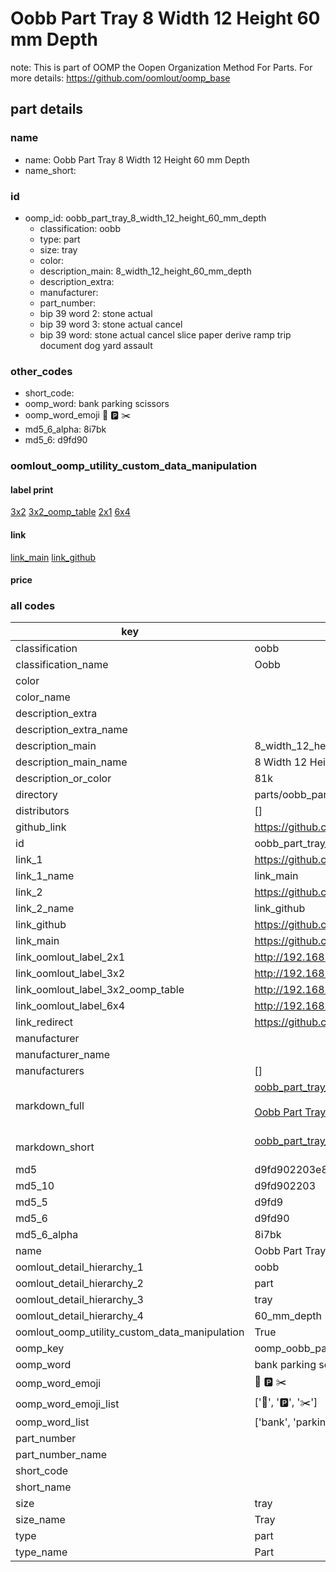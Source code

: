 # Oobb Part Tray 8 Width 12 Height 60 mm Depth  

note: This is part of OOMP the Oopen Organization Method For Parts. For more details: https://github.com/oomlout/oomp_base

##  part details
  







### name
* name: Oobb Part Tray 8 Width 12 Height 60 mm Depth
* name_short: 
### id
* oomp_id: oobb_part_tray_8_width_12_height_60_mm_depth
  * classification: oobb
  * type: part
  * size: tray
  * color: 
  * description_main: 8_width_12_height_60_mm_depth
  * description_extra: 
  * manufacturer: 
  * part_number: 
  * bip 39 word 2: stone actual
  * bip 39 word 3: stone actual cancel
  * bip 39 word: stone actual cancel slice paper derive ramp trip document dog yard assault

### other_codes
* short_code: 
* oomp_word: bank parking scissors
* oomp_word_emoji :bank: :parking: :scissors:
* md5_6_alpha: 8i7bk
* md5_6: d9fd90






### oomlout_oomp_utility_custom_data_manipulation
#### label print
[3x2](http://192.168.1.245:1112/?label=oomp%208i7bk)
[3x2_oomp_table](http://192.168.1.108:1112/?label=oomp%208i7bk)
[2x1](http://192.168.1.242:1112/?label=oomp%208i7bk)
[6x4](http://192.168.1.55:1112/?label=oomp%208i7bk)    

#### link

[link_main](https://github.com/oomlout/oomlout_oomp_version_1_messy/tree/main/parts/oobb_part_tray_8_width_12_height_60_mm_depth) [link_github](https://github.com/oomlout/oomlout_oomp_version_1_messy/tree/main/parts/oobb_part_tray_8_width_12_height_60_mm_depth)                             

#### price







### all codes 
| key | value |  
| --- | --- |  
| classification | oobb |  
| classification_name | Oobb |  
| color |  |  
| color_name |  |  
| description_extra |  |  
| description_extra_name |  |  
| description_main | 8_width_12_height_60_mm_depth |  
| description_main_name | 8 Width 12 Height 60 mm Depth |  
| description_or_color | 81k |  
| directory | parts/oobb_part_tray_8_width_12_height_60_mm_depth |  
| distributors | [] |  
| github_link | https://github.com/oomlout/oomlout_oomp_part_src/tree/main/parts/oobb_part_tray_8_width_12_height_60_mm_depth |  
| id | oobb_part_tray_8_width_12_height_60_mm_depth |  
| link_1 | https://github.com/oomlout/oomlout_oomp_version_1_messy/tree/main/parts/oobb_part_tray_8_width_12_height_60_mm_depth |  
| link_1_name | link_main |  
| link_2 | https://github.com/oomlout/oomlout_oomp_version_1_messy/tree/main/parts/oobb_part_tray_8_width_12_height_60_mm_depth |  
| link_2_name | link_github |  
| link_github | https://github.com/oomlout/oomlout_oomp_version_1_messy/tree/main/parts/oobb_part_tray_8_width_12_height_60_mm_depth |  
| link_main | https://github.com/oomlout/oomlout_oomp_version_1_messy/tree/main/parts/oobb_part_tray_8_width_12_height_60_mm_depth |  
| link_oomlout_label_2x1 | http://192.168.1.242:1112/?label=oomp%208i7bk |  
| link_oomlout_label_3x2 | http://192.168.1.245:1112/?label=oomp%208i7bk |  
| link_oomlout_label_3x2_oomp_table | http://192.168.1.108:1112/?label=oomp%208i7bk |  
| link_oomlout_label_6x4 | http://192.168.1.55:1112/?label=oomp%208i7bk |  
| link_redirect | https://github.com/oomlout/oomlout_oomp_version_1_messy/tree/main/parts/oobb_part_tray_8_width_12_height_60_mm_depth |  
| manufacturer |  |  
| manufacturer_name |  |  
| manufacturers | [] |  
| markdown_full | [oobb_part_tray_8_width_12_height_60_mm_depth](none)<br>[](none)<br>[Oobb Part Tray 8 Width 12 Height 60 Mm Depth](none)<br><br> |  
| markdown_short | [oobb_part_tray_8_width_12_height_60_mm_depth](none)<br><br> |  
| md5 | d9fd902203e8d62cedcffcb64240beb2 |  
| md5_10 | d9fd902203 |  
| md5_5 | d9fd9 |  
| md5_6 | d9fd90 |  
| md5_6_alpha | 8i7bk |  
| name | Oobb Part Tray 8 Width 12 Height 60 mm Depth |  
| oomlout_detail_hierarchy_1 | oobb |  
| oomlout_detail_hierarchy_2 | part |  
| oomlout_detail_hierarchy_3 | tray |  
| oomlout_detail_hierarchy_4 | 60_mm_depth |  
| oomlout_oomp_utility_custom_data_manipulation | True |  
| oomp_key | oomp_oobb_part_tray_8_width_12_height_60_mm_depth |  
| oomp_word | bank parking scissors |  
| oomp_word_emoji | :bank: :parking: :scissors: |  
| oomp_word_emoji_list | [':bank:', ':parking:', ':scissors:'] |  
| oomp_word_list | ['bank', 'parking', 'scissors'] |  
| part_number |  |  
| part_number_name |  |  
| short_code |  |  
| short_name |  |  
| size | tray |  
| size_name | Tray |  
| type | part |  
| type_name | Part |  
